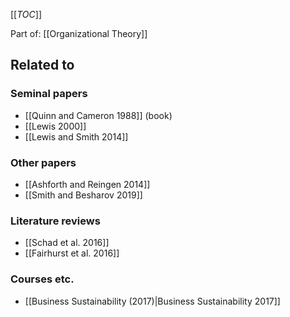 [[_TOC_]]

Part of: [[Organizational Theory]]

## Related to

### Seminal papers
* [[Quinn and Cameron 1988]] (book)
* [[Lewis 2000]]
* [[Lewis and Smith 2014]]

### Other papers
* [[Ashforth and Reingen 2014]]
* [[Smith and Besharov 2019]]

### Literature reviews
* [[Schad et al. 2016]]
* [[Fairhurst et al. 2016]]

### Courses etc.
* [[Business Sustainability (2017)|Business Sustainability 2017]]
